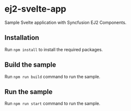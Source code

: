 # ej2-svelte-app
Sample Svelte application with Syncfusion EJ2 Components.

## Installation

Run ``npm install`` to install the required packages.

## Build the sample

Run ``npm run build`` command to run the sample.

## Run the sample

Run ``npm run start`` command to run the sample.
